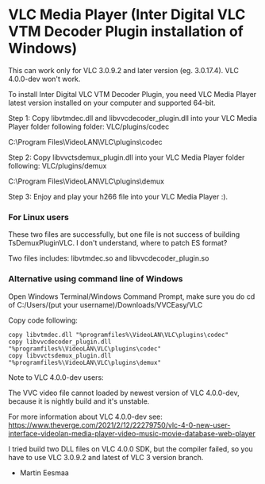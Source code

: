 # VLC Media Player (Inter Digital VLC VTM Decoder Plugin installation of Windows)
This can work only for VLC 3.0.9.2 and later version (eg. 3.0.17.4). VLC 4.0.0-dev won't work.

To install Inter Digital VLC VTM Decoder Plugin, you need VLC Media Player latest version installed on your computer and supported 64-bit.

Step 1: Copy libvtmdec.dll and libvvcdecoder_plugin.dll into your VLC Media Player folder following folder: VLC/plugins/codec

C:\Program Files\VideoLAN\VLC\plugins\codec

Step 2: Copy libvvctsdemux_plugin.dll into your VLC Media Player folder following: VLC/plugins/demux

C:\Program Files\VideoLAN\VLC\plugins\demux

Step 3: Enjoy and play your h266 file into your VLC Media Player :).

### For Linux users

These two files are successfully, but one file is not success of building TsDemuxPluginVLC. I don't understand, where to patch ES format?

Two files includes: libvtmdec.so and libvvcdecoder_plugin.so

### Alternative using command line of Windows

Open Windows Terminal/Windows Command Prompt, make sure you do cd of C:/Users/(put your username)/Downloads/VVCEasy/VLC

Copy code following:
```
copy libvtmdec.dll "%programfiles%\VideoLAN\VLC\plugins\codec" 
copy libvvcdecoder_plugin.dll "%programfiles%\VideoLAN\VLC\plugins\codec"
copy libvvctsdemux_plugin.dll "%programfiles%\VideoLAN\VLC\plugins\demux"
```

Note to VLC 4.0.0-dev users:

The VVC video file cannot loaded by newest version of VLC 4.0.0-dev, because it is nightly build and it's unstable.

For more information about VLC 4.0.0-dev see: https://www.theverge.com/2021/2/12/22279750/vlc-4-0-new-user-interface-videolan-media-player-video-music-movie-database-web-player

I tried build two DLL files on VLC 4.0.0 SDK, but the compiler failed, so you have to use VLC 3.0.9.2 and latest of VLC 3 version branch.

-   Martin Eesmaa
